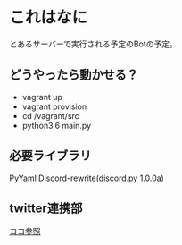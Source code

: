 # これはなに

とあるサーバーで実行される予定のBotの予定。

## どうやったら動かせる？

- vagrant up
- vagrant provision
- cd /vagrant/src
- python3.6 main.py

## 必要ライブラリ

PyYaml
Discord-rewrite(discord.py 1.0.0a)

## twitter連携部

[ココ参照](https://qiita.com/bakira/items/00743d10ec42993f85eb)